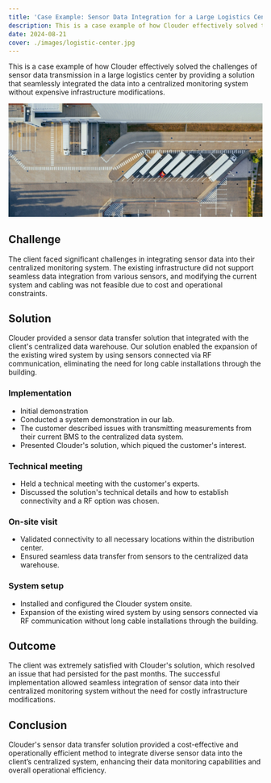 ```yaml
---
title: 'Case Example: Sensor Data Integration for a Large Logistics Center'
description: This is a case example of how Clouder effectively solved the challenges of sensor data transmission in a large logistics center by providing a solution that seamlessly integrated the data into a centralized monitoring system without expensive infrastructure modifications.
date: 2024-08-21
cover: ./images/logistic-center.jpg
---
```


This is a case example of how Clouder effectively solved the challenges of sensor data transmission in a large logistics center by providing a solution that seamlessly integrated the data into a centralized monitoring system without expensive infrastructure modifications.

![logistic-center](./images/logistic-center.jpg)

## Challenge

The client faced significant challenges in integrating sensor data into their centralized monitoring system. The existing infrastructure did not support seamless data integration from various sensors, and modifying the current system and cabling was not feasible due to cost and operational constraints.

## Solution

Clouder provided a sensor data transfer solution that integrated with the client's centralized data warehouse. Our solution enabled the expansion of the existing wired system by using sensors connected via RF communication, eliminating the need for long cable installations through the building.

### Implementation

- Initial demonstration
- Conducted a system demonstration in our lab.
- The customer described issues with transmitting measurements from their current BMS to the centralized data system.
- Presented Clouder's solution, which piqued the customer's interest.

### Technical meeting

- Held a technical meeting with the customer's experts.
- Discussed the solution's technical details and how to establish connectivity and a RF option was chosen.

### On-site visit

- Validated connectivity to all necessary locations within the distribution center.
- Ensured seamless data transfer from sensors to the centralized data warehouse.

### System setup

- Installed and configured the Clouder system onsite.
- Expansion of the existing wired system by using sensors connected via RF communication without long cable installations through the building.

## Outcome

The client was extremely satisfied with Clouder's solution, which resolved an issue that had persisted for the past months. The successful implementation allowed seamless integration of sensor data into their centralized monitoring system without the need for costly infrastructure modifications.

## Conclusion

Clouder's sensor data transfer solution provided a cost-effective and operationally efficient method to integrate diverse sensor data into the client’s centralized system, enhancing their data monitoring capabilities and overall operational efficiency.
